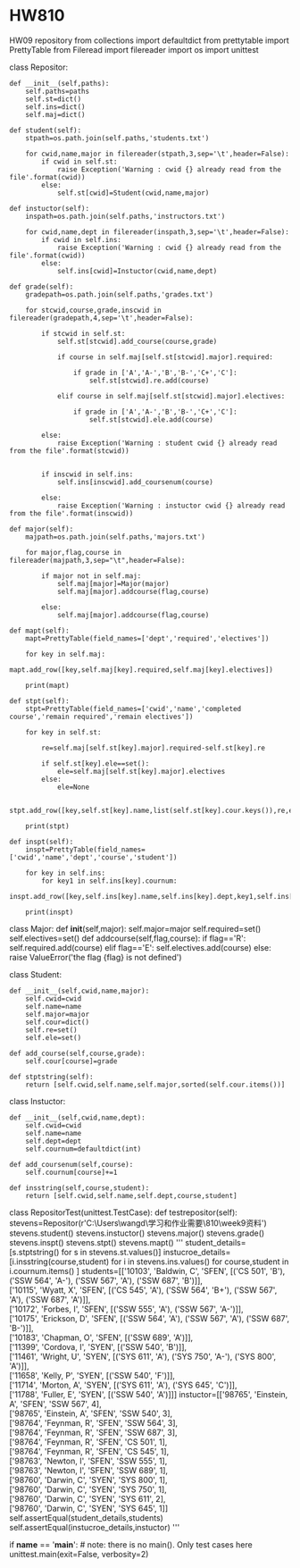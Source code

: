 # HW810
HW09 repository
from collections import defaultdict
from prettytable import PrettyTable
from Fileread import filereader
import os
import unittest


class Repositor:

    def __init__(self,paths):
        self.paths=paths
        self.st=dict()
        self.ins=dict()
        self.maj=dict()

    def student(self):
        stpath=os.path.join(self.paths,'students.txt')

        for cwid,name,major in filereader(stpath,3,sep='\t',header=False):
            if cwid in self.st:
                raise Exception('Warning : cwid {} already read from the file'.format(cwid))
            else:
                self.st[cwid]=Student(cwid,name,major)

    def instuctor(self):
        inspath=os.path.join(self.paths,'instructors.txt')

        for cwid,name,dept in filereader(inspath,3,sep='\t',header=False):
            if cwid in self.ins:
                raise Exception('Warning : cwid {} already read from the file'.format(cwid))
            else:
                self.ins[cwid]=Instuctor(cwid,name,dept)

    def grade(self):
        gradepath=os.path.join(self.paths,'grades.txt')

        for stcwid,course,grade,inscwid in filereader(gradepath,4,sep='\t',header=False):
            
            if stcwid in self.st:
                self.st[stcwid].add_course(course,grade)

                if course in self.maj[self.st[stcwid].major].required:
                
                    if grade in ['A','A-','B','B-','C+','C']:
                        self.st[stcwid].re.add(course)

                elif course in self.maj[self.st[stcwid].major].electives:

                    if grade in ['A','A-','B','B-','C+','C']:
                        self.st[stcwid].ele.add(course)

            else:
                raise Exception('Warning : student cwid {} already read from the file'.format(stcwid))


            if inscwid in self.ins:
                self.ins[inscwid].add_coursenum(course)

            else:
                raise Exception('Warning : instuctor cwid {} already read from the file'.format(inscwid))

    def major(self):
        majpath=os.path.join(self.paths,'majors.txt')

        for major,flag,course in filereader(majpath,3,sep="\t",header=False):

            if major not in self.maj:
                self.maj[major]=Major(major)
                self.maj[major].addcourse(flag,course)

            else:
                self.maj[major].addcourse(flag,course)

    def mapt(self):
        mapt=PrettyTable(field_names=['dept','required','electives'])

        for key in self.maj:
            mapt.add_row([key,self.maj[key].required,self.maj[key].electives])

        print(mapt)

    def stpt(self):
        stpt=PrettyTable(field_names=['cwid','name','completed course','remain required','remain electives'])

        for key in self.st:

            re=self.maj[self.st[key].major].required-self.st[key].re

            if self.st[key].ele==set():
                ele=self.maj[self.st[key].major].electives
            else:
                ele=None

            stpt.add_row([key,self.st[key].name,list(self.st[key].cour.keys()),re,ele])

        print(stpt)
    
    def inspt(self):
        inspt=PrettyTable(field_names=['cwid','name','dept','course','student'])

        for key in self.ins:
            for key1 in self.ins[key].cournum:
                inspt.add_row([key,self.ins[key].name,self.ins[key].dept,key1,self.ins[key].cournum[key1]])

        print(inspt)


class Major:
    def __init__(self,major):
        self.major=major
        self.required=set()
        self.electives=set()
    def addcourse(self,flag,course):
        if flag=='R':
            self.required.add(course)
        elif flag=='E':
            self.electives.add(course)
        else:
            raise ValueError('the flag {flag} is not defined')
    

class Student:

    def __init__(self,cwid,name,major):
        self.cwid=cwid
        self.name=name
        self.major=major
        self.cour=dict()
        self.re=set()
        self.ele=set()

    def add_course(self,course,grade):
        self.cour[course]=grade
   
    def stptstring(self):
        return [self.cwid,self.name,self.major,sorted(self.cour.items())]
    

class Instuctor:
    
    def __init__(self,cwid,name,dept):
        self.cwid=cwid
        self.name=name
        self.dept=dept
        self.cournum=defaultdict(int)

    def add_coursenum(self,course):
        self.cournum[course]+=1

    def insstring(self,course,student):
        return [self.cwid,self.name,self.dept,course,student]


class RepositorTest(unittest.TestCase):
    def testrepositor(self):
        stevens=Repositor(r'C:\Users\wangd\学习和作业需要\810\week9资料')
        stevens.student()
        stevens.instuctor()
        stevens.major()
        stevens.grade()
        stevens.inspt()
        stevens.stpt()
        stevens.mapt()
        '''
        student_details=[s.stptstring() for s in stevens.st.values()]
        instucroe_details=[i.insstring(course,student) for i in stevens.ins.values() for course,student in i.cournum.items() ]
        students=[['10103', 'Baldwin, C', 'SFEN', [('CS 501', 'B'), ('SSW 564', 'A-'), ('SSW 567', 'A'), ('SSW 687', 'B')]],\
                  ['10115', 'Wyatt, X', 'SFEN', [('CS 545', 'A'), ('SSW 564', 'B+'), ('SSW 567', 'A'), ('SSW 687', 'A')]], \
                  ['10172', 'Forbes, I', 'SFEN', [('SSW 555', 'A'), ('SSW 567', 'A-')]],\
                  ['10175', 'Erickson, D', 'SFEN', [('SSW 564', 'A'), ('SSW 567', 'A'), ('SSW 687', 'B-')]],\
                  ['10183', 'Chapman, O', 'SFEN', [('SSW 689', 'A')]],\
                  ['11399', 'Cordova, I', 'SYEN', [('SSW 540', 'B')]],\
                  ['11461', 'Wright, U', 'SYEN', [('SYS 611', 'A'), ('SYS 750', 'A-'), ('SYS 800', 'A')]],\
                  ['11658', 'Kelly, P', 'SYEN', [('SSW 540', 'F')]],\
                  ['11714', 'Morton, A', 'SYEN', [('SYS 611', 'A'), ('SYS 645', 'C')]],\
                  ['11788', 'Fuller, E', 'SYEN', [('SSW 540', 'A')]]]
        instuctor=[['98765', 'Einstein, A', 'SFEN', 'SSW 567', 4],\
                  ['98765', 'Einstein, A', 'SFEN', 'SSW 540', 3], \
                  ['98764', 'Feynman, R', 'SFEN', 'SSW 564', 3],\
                  ['98764', 'Feynman, R', 'SFEN', 'SSW 687', 3],\
                  ['98764', 'Feynman, R', 'SFEN', 'CS 501', 1],\
                  ['98764', 'Feynman, R', 'SFEN', 'CS 545', 1],\
                  ['98763', 'Newton, I', 'SFEN', 'SSW 555', 1],\
                  ['98763', 'Newton, I', 'SFEN', 'SSW 689', 1],\
                  ['98760', 'Darwin, C', 'SYEN', 'SYS 800', 1],\
                  ['98760', 'Darwin, C', 'SYEN', 'SYS 750', 1],\
                  ['98760', 'Darwin, C', 'SYEN', 'SYS 611', 2],\
                  ['98760', 'Darwin, C', 'SYEN', 'SYS 645', 1]]
        self.assertEqual(student_details,students)
        self.assertEqual(instucroe_details,instuctor)
'''

if __name__ == '__main__':
    # note: there is no main(). Only test cases here
    unittest.main(exit=False, verbosity=2)


